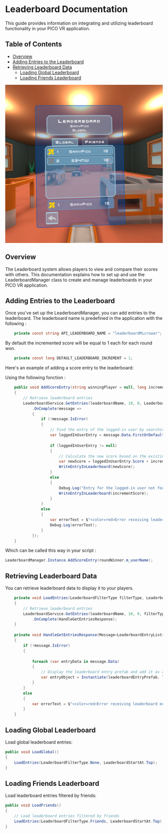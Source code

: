 # Leaderboard Documentation

This guide provides information on integrating and utilizing leaderboard functionality in your PICO VR application.

## Table of Contents

- [Overview](#overview)
- [Adding Entries to the Leaderboard](#adding-entries-to-the-leaderboard)
- [Retrieving Leaderboard Data](#retrieving-leaderboard-data)
  - [Loading Global Leaderboard](#loading-global-leaderboard)
  - [Loading Friends Leaderboard](#loading-friends-leaderboard)
    
<img src="/Documentation/Files/Leaderboard.jpeg" width="800px">

## Overview

The Leaderboard system allows players to view and compare their scores with others. This documentation explains how to set up and use the LeaderboardManager class to create and manage leaderboards in your PICO VR application.

## Adding Entries to the Leaderboard

Once you've set up the LeaderboardManager, you can add entries to the leaderboard. The leaderboard name is predefined in the application with the following :

```csharp
    private const string API_LEADERBOARD_NAME = "leaderboardMicrowar";
```

By default the incremented score will be equal to 1 each for each round won.

```csharp
    private const long DEFAULT_LEADERBOARD_INCREMENT = 1;
```

Here's an example of adding a score entry to the leaderboard:

Using the following fonction :
```csharp
    public void AddScoreEntry(string winningPlayer = null, long incrementScore = DefaultIncrementScore)
    {
        // Retrieve leaderboard entries
        LeaderboardService.GetEntries(leaderboardName, 10, 0, LeaderboardFilterType.None, LeaderboardStartAt.Top)
            .OnComplete(message =>
            {
                if (!message.IsError)
                {
                    // Find the entry of the logged-in user by searching for the first data entry in the message where the user's display name matches the display name of the logged-in user.
                    var loggedInUserEntry = message.Data.FirstOrDefault(entryData => entryData.User.DisplayName == loggedInUser.DisplayName);

                    if (loggedInUserEntry != null)
                    {
                        // Calculate the new score based on the existing or default score
                        var newScore = loggedInUserEntry.Score + incrementScore;
                        WriteEntryInLeaderboard(newScore);
                    }
                    else
                    {
                        Debug.Log("Entry for the logged-in user not found. New score added.");
                        WriteEntryInLeaderboard(incrementScore);
                    }
                }
                else
                {
                    var errorText = $"<color=red>Error receiving leaderboard entries:</color> {message.GetError().Message}";
                    Debug.Log(errorText);
                }
            });
    }
```

Which can be called this way in your script :
```csharp
LeaderboardManager.Instance.AddScoreEntry(roundWinner.m_userName);
```

## Retrieving Leaderboard Data
You can retrieve leaderboard data to display it to your players.
```csharp
    private void LoadEntries(LeaderboardFilterType filterType, LeaderboardStartAt startAt)
    {
        // Retrieve leaderboard entries
        LeaderboardService.GetEntries(leaderboardName, 10, 0, filterType, startAt)
            .OnComplete(HandleGetEntriesResponse);
    }

    private void HandleGetEntriesResponse(Message<LeaderboardEntryList> message)
    {
        if (!message.IsError)
        {
         
            foreach (var entryData in message.Data)
            {
                // Display the leaderboard entry prefab and add it as a child of the parent
                var entryObject = Instantiate(leaderboardEntryPrefab, leaderboardEntryParent);
            }
        }
        else
        {
            var errorText = $"<color=red>Error receiving leaderboard entries:</color> {message.GetError().Message}";
        }
    }
```

## Loading Global Leaderboard
Load global leaderboard entries:

```csharp
public void LoadGlobal()
{
    LoadEntries(LeaderboardFilterType.None, LeaderboardStartAt.Top);
}
```

## Loading Friends Leaderboard
Load leaderboard entries filtered by friends:

```csharp
public void LoadFriends()
{
    // Load leaderboard entries filtered by friends
    LoadEntries(LeaderboardFilterType.Friends, LeaderboardStartAt.Top);
}
```
